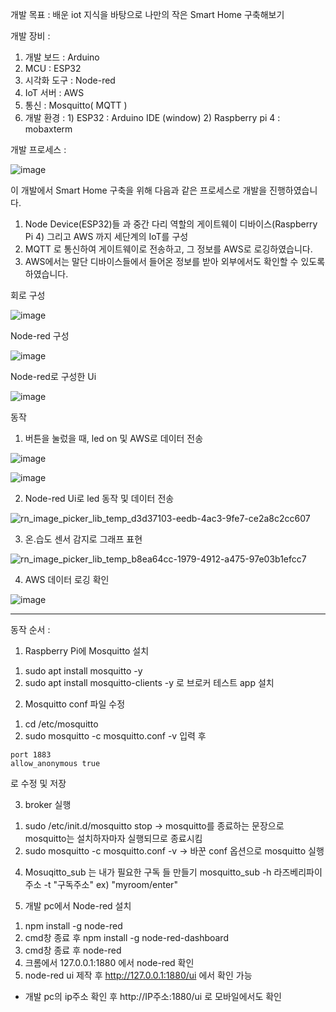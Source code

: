 개발 목표 : 배운 iot 지식을 바탕으로 나만의 작은 Smart Home 구축해보기

개발 장비 : 
  1) 개발 보드 : Arduino
  2) MCU : ESP32
  3) 시각화 도구 : Node-red
  4) IoT 서버 : AWS
  5) 통신 : Mosquitto( MQTT )
  6) 개발 환경 : 
    1) ESP32 : Arduino IDE (window)
    2) Raspberry pi 4 : mobaxterm
 
개발 프로세스 :

![image](https://user-images.githubusercontent.com/57944215/202660351-6b9c2818-9f22-4bbd-b2d1-be9ac8b17636.png)

이 개발에서 Smart Home 구축을 위해 다음과 같은 프로세스로 개발을 진행하였습니다.

1) Node Device(ESP32)들 과 중간 다리 역할의 게이트웨이 디바이스(Raspberry Pi 4) 그리고 AWS 까지 세단계의 IoT를 구성
2) MQTT 로 통신하여 게이트웨이로 전송하고, 그 정보를 AWS로 로깅하였습니다.
3) AWS에서는 말단 디바이스들에서 들어온 정보를 받아 외부에서도 확인할 수 있도록 하였습니다.

회로 구성

![image](https://user-images.githubusercontent.com/57944215/202661394-34218454-7f11-419d-9688-d60c4e6adec5.png)

Node-red 구성

![image](https://user-images.githubusercontent.com/57944215/202661722-3ef68b62-ad04-4b5a-8112-daeb580470ce.png)

Node-red로 구성한 Ui

![image](https://user-images.githubusercontent.com/57944215/202661836-63bb8286-f9ab-4edd-bca5-9a33b41f4738.png)

동작

1. 버튼을 눌렀을 때, led on 및 AWS로 데이터 전송

![image](https://user-images.githubusercontent.com/57944215/202662067-92110f40-8483-4806-a63a-1dc03e13a580.png)

![image](https://user-images.githubusercontent.com/57944215/202662149-4b49b025-2682-4976-a178-a57fb7cbccd6.png)

2. Node-red Ui로 led 동작 및 데이터 전송

![rn_image_picker_lib_temp_d3d37103-eedb-4ac3-9fe7-ce2a8c2cc607](https://user-images.githubusercontent.com/57944215/202662321-f4e4c23b-af91-42e4-a4df-c9d48d234f51.jpg)

3. 온.습도 센서 감지로 그래프 표현

![rn_image_picker_lib_temp_b8ea64cc-1979-4912-a475-97e03b1efcc7](https://user-images.githubusercontent.com/57944215/202662546-9e9ae0d8-9fd4-4632-9fc3-5005d9415d5a.jpg)

4. AWS 데이터 로깅 확인

![image](https://user-images.githubusercontent.com/57944215/202662767-48b53d80-9eed-4371-a7a8-0864f6b28fda.png)



----------------------------------------------------------------------------------------------------------

동작 순서 :

1. Raspberry Pi에 Mosquitto 설치
 1) sudo apt install mosquitto -y
 2) sudo apt install mosquitto-clients -y 로 브로커 테스트 app 설치
 
2. Mosquitto conf 파일 수정 
  1) cd /etc/mosquitto
  2) sudo mosquitto -c mosquitto.conf -v 입력 후 
  
    port 1883
    allow_anonymous true 
    
  로 수정 및 저장
  
3. broker 실행
  1) sudo /etc/init.d/mosquitto stop   -> mosquitto를 종료하는 문장으로 mosquitto는 설치하자마자 실행되므로 종료시킴
  2) sudo mosquitto -c mosquitto.conf -v    -> 바꾼 conf 옵션으로 mosquitto 실행
 
4. Mosuqitto_sub 는 내가 필요한 구독 들 만들기
  mosquitto_sub -h 라즈베리파이 주소 -t "구독주소"  ex) "myroom/enter"
  
5. 개발 pc에서 Node-red 설치
  1) npm install -g node-red
  2) cmd창 종료 후 npm install -g node-red-dashboard
  3) cmd창 종료 후 node-red
  4) 크롬에서 127.0.0.1:1880 에서 node-red 확인
  5) node-red ui 제작 후 http://127.0.0.1:1880/ui 에서 확인 가능
   - 개발 pc의 ip주소 확인 후 http://IP주소:1880/ui 로 모바일에서도 확인 
  
  


